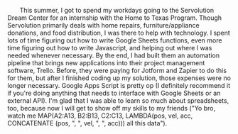 &nbsp;&nbsp;&nbsp;&nbsp;&nbsp;&nbsp; This summer, I got to spend my workdays going to the Servolution Dream Center for an internship with the Home to Texas Program. Though Servolution primarily deals with home repairs, furniture/appliance donations, and food distribution, I was there to help with technology. I spent lots of time figuring out how to write Google Sheets functions, even more time figuring out how to write Javascript, and helping out where I was needed whenever necessary. By the end, I had built them an automation pipeline that brings new applications into their project management software, Trello. Before, they were paying for Jotform and Zapier to do this for them, but after I finished coding up my solution, those expenses were no longer necessary. Google Apps Script is pretty op (I definitely recommend it if you're doing anything that needs to interface with Google Sheets or an external API). I'm glad that I was able to learn so much about spreadsheets, too, because now I will get to show off my skills to my friends ("Yo bro, watch me MAP(A2:A13, B2:B13, C2:C13, LAMBDA(pos, vel, acc, CONCATENATE (pos, ", ", vel, ", ", acc))) all this data").
